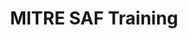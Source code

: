 ---
home: true
icon: home
title: MITRE SAF Training
# heroImage: /logo.svg
heroText: MITRE SAF Training
tagline: From guidance documents to automated tests in no time!
actions:
  - text: Start the SAF User Class!
    link: /courses/user/
    type: primary
  - text: Start the Beginner Security Automation Developer Class!
    link: /courses/beginner/
    type: primary
  - text: Start the Advanced Security Automation Developer Class!
    link: /courses/advanced/
    type: primary
  - text: COMING SOON! Security Guidance Developer Class
    type: primary
    link: /courses/guidance/
  - text: Go To the Development Lab
    link: https://github.com/mitre/saf-training-lab-environment
  - text: Getting Started with Ruby (text)
    link: https://ruby-for-beginners.rubymonstas.org/
  - text: Ruby Walkthrough (video)
    link: https://www.youtube.com/watch?v=t_ispmWmdjY&vl=en
  - text: Ruby in 20 minutes
    link: https://www.ruby-lang.org/en/documentation/quickstart
  - text: Ruby Programming Language - Full Course
    link: https://www.youtube.com/watch?v=t_ispmWmdjY&vl=en

features:
  - title: Learn the architecture of an InSpec profile
    icon: support
    details: Understand InSpec's design and flexible deployment options
  - title: Dive into the InSpec framework and its capabilities
    icon: frame
    details: Create connected components and modules - including unit tests - right from the CLI
  - title: Build an InSpec profile to transform security policy into automated security testing
    icon: build
    details: Understand InSpec profiles via hands-on development
  - title: Run an InSpec profile against a component of an application stack
    icon: view
    details: Learn how to utilize the profiles we build to run against an application stack
  - title: Report Results
    icon: form
    details: Use InSpec to generate normalized, portable security test result reports for your pipeline
  - title: View and analyze InSpec results
    icon: eye
    details: Learn how to deliver InSpec results files to the Heimdall visualization app for easy analysis of your system's security posture
  - title: Automate security testing 
    icon: change
    details: Integrate InSpec into a CI/CD pipeline
    link: /courses/advanced/04.md
  - title: Extend InSpec to meet new use cases 
    icon: tool
    details: Develop resources to aid in creating controls
    link: /courses/advanced/06.md
  - title: Contribute to the open-source security community
    icon: community
    details: Add the resources you develop to the InSpec framework
    link: /courses/advanced/14.md

copyright: Apache-2.0 | Copyright © 2022 - The MITRE Corporation
footer:  <a href="https://www.netlify.com"><img src="https://www.netlify.com/v3/img/components/netlify-color-accent.svg" alt="Deploys by Netlify" /> </a>

---